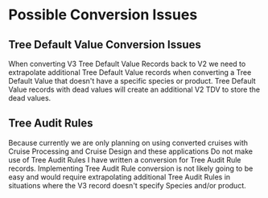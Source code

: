 # Possible Conversion Issues

## Tree Default Value Conversion Issues
When converting V3 Tree Default Value Records back to V2 we need to extrapolate additional Tree Default Value records 
when converting a Tree Default Value that doesn't have a specific species or product. 
Tree Default Value records with dead values will create an additional V2 TDV to store the dead values.

## Tree Audit Rules
Because currently we are only planning on using converted cruises with Cruise Processing and Cruise Design and these applications
Do not make use of Tree Audit Rules I have written a conversion for Tree Audit Rule records.
Implementing Tree Audit Rule conversion is not likely going to be easy and would require extrapolating additional Tree Audit Rules 
in situations where the V3 record doesn't specify Species and/or product. 


